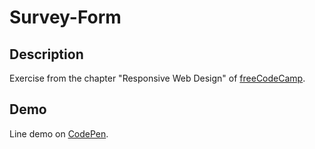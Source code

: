 # Survey-Form
## Description
Exercise from the chapter "Responsive Web Design" of [freeCodeCamp](https://www.freecodecamp.org/learn/responsive-web-design/responsive-web-design-projects/build-a-survey-form).
## Demo
Line demo on [CodePen](https://codepen.io/floriandauw/full/ZELmrqK).
